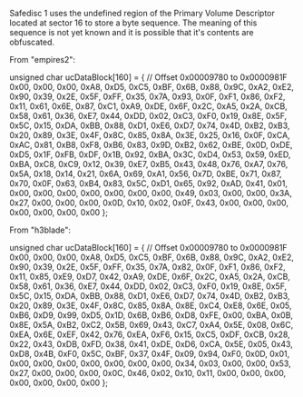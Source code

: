 Safedisc 1 uses the undefined region of the Primary Volume Descriptor located at sector 16 to store a byte sequence. The meaning of this sequence is not yet known and it is possible that it's contents are obfuscated.

From "empires2":

unsigned char ucDataBlock[160] = {
	// Offset 0x00009780 to 0x0000981F
	0x00, 0x00, 0x00, 0xA8, 0xD5, 0xC5, 0xBF, 0x6B, 0x88, 0x9C, 0xA2, 0xE2,
	0x90, 0x39, 0x2E, 0x5F, 0xFF, 0x35, 0x7A, 0x93, 0x0F, 0xF1, 0x86, 0xF2,
	0x11, 0x61, 0x6E, 0x87, 0xC1, 0xA9, 0xDE, 0x6F, 0x2C, 0xA5, 0x2A, 0xCB,
	0x58, 0x61, 0x36, 0xE7, 0x44, 0xDD, 0x02, 0xC3, 0xF0, 0x19, 0x8E, 0x5F,
	0x5C, 0x15, 0xDA, 0xBB, 0x88, 0xD1, 0xE6, 0xD7, 0x74, 0x4D, 0xB2, 0xB3,
	0x20, 0x89, 0x3E, 0x4F, 0x8C, 0x85, 0x8A, 0x3E, 0x25, 0x16, 0x0F, 0xCA,
	0xAC, 0x81, 0xB8, 0xF8, 0xB6, 0x83, 0x9D, 0xB2, 0x62, 0xBE, 0x0D, 0xDE,
	0xD5, 0x1F, 0xFB, 0xDF, 0x1B, 0x92, 0xBA, 0x3C, 0xD4, 0x53, 0x59, 0xED,
	0xBA, 0xC8, 0xC9, 0x12, 0x39, 0xE7, 0xB5, 0x43, 0x48, 0x76, 0xA7, 0x76,
	0x5A, 0x18, 0x14, 0x21, 0x6A, 0x69, 0xA1, 0x56, 0x7D, 0xBE, 0x71, 0x87,
	0x70, 0x0F, 0x63, 0xB4, 0x83, 0x5C, 0xD1, 0x65, 0x92, 0xAD, 0x41, 0x01,
	0x00, 0x00, 0x00, 0x00, 0x00, 0x00, 0x00, 0x49, 0x03, 0x00, 0x00, 0x3A,
	0x27, 0x00, 0x00, 0x00, 0x0D, 0x10, 0x02, 0x0F, 0x43, 0x00, 0x00, 0x00,
	0x00, 0x00, 0x00, 0x00
};

From "h3blade":

unsigned char ucDataBlock[160] = {
	// Offset 0x00009780 to 0x0000981F
	0x00, 0x00, 0x00, 0xA8, 0xD5, 0xC5, 0xBF, 0x6B, 0x88, 0x9C, 0xA2, 0xE2,
	0x90, 0x39, 0x2E, 0x5F, 0xFF, 0x35, 0x7A, 0x82, 0x0F, 0xF1, 0x86, 0xF2,
	0x11, 0x85, 0xE9, 0xD7, 0x42, 0xA9, 0xDE, 0x6F, 0x2C, 0xA5, 0x2A, 0xCB,
	0x58, 0x61, 0x36, 0xE7, 0x44, 0xDD, 0x02, 0xC3, 0xF0, 0x19, 0x8E, 0x5F,
	0x5C, 0x15, 0xDA, 0xBB, 0x88, 0xD1, 0xE6, 0xD7, 0x74, 0x4D, 0xB2, 0xB3,
	0x20, 0x89, 0x3E, 0x4F, 0x8C, 0x85, 0x8A, 0x8E, 0xC4, 0xE8, 0x6E, 0x05,
	0xB6, 0xD9, 0x99, 0xD5, 0x1D, 0x6B, 0xB6, 0xD8, 0xFE, 0x00, 0xBA, 0x0B,
	0x8E, 0x5A, 0xB2, 0xC2, 0x5B, 0x69, 0x43, 0xC7, 0xA4, 0x5E, 0x08, 0x6C,
	0xEA, 0x6E, 0xEF, 0x42, 0x76, 0xEA, 0xF6, 0x15, 0xC5, 0xDF, 0xCB, 0x28,
	0x22, 0x43, 0xDB, 0xFD, 0x38, 0x41, 0xDE, 0xD6, 0xCA, 0x5E, 0x05, 0x43,
	0xD8, 0x4B, 0xF0, 0x5C, 0xBF, 0x37, 0x4F, 0x09, 0x94, 0xF0, 0x0D, 0x01,
	0x00, 0x00, 0x00, 0x00, 0x00, 0x00, 0x00, 0x34, 0x03, 0x00, 0x00, 0x53,
	0x27, 0x00, 0x00, 0x00, 0x0C, 0x46, 0x02, 0x10, 0x11, 0x00, 0x00, 0x00,
	0x00, 0x00, 0x00, 0x00
};
